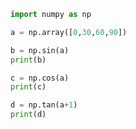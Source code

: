 
<BlogInfo title="19.三角函数" author="白日梦想猿" pv=0 read_times=0 pre_cost_time=0分6秒 category="numpy学习" tag_list="['numpy学习']" create_time="2020.04.24 17:22:56" update_time="2020.04.24 17:25:16" />

```python
import numpy as np

a = np.array([0,30,60,90])

b = np.sin(a)
print(b)

c = np.cos(a)
print(c)

d = np.tan(a+1)
print(d)
```

